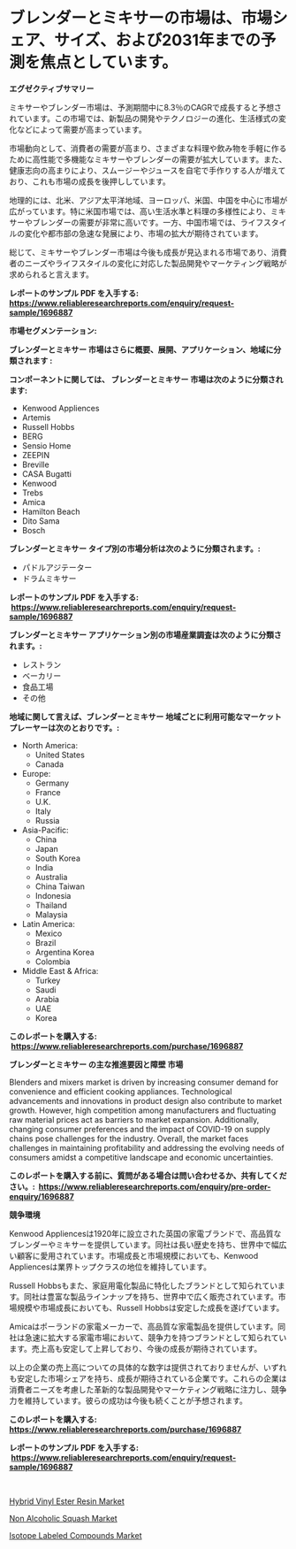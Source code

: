 <p><h1>ブレンダーとミキサーの市場は、市場シェア、サイズ、および2031年までの予測を焦点としています。</h1></p><p><strong>エグゼクティブサマリー</strong></p>
<p><p>ミキサーやブレンダー市場は、予測期間中に8.3％のCAGRで成長すると予想されています。この市場では、新製品の開発やテクノロジーの進化、生活様式の変化などによって需要が高まっています。</p><p>市場動向として、消費者の需要が高まり、さまざまな料理や飲み物を手軽に作るために高性能で多機能なミキサーやブレンダーの需要が拡大しています。また、健康志向の高まりにより、スムージーやジュースを自宅で手作りする人が増えており、これも市場の成長を後押ししています。</p><p>地理的には、北米、アジア太平洋地域、ヨーロッパ、米国、中国を中心に市場が広がっています。特に米国市場では、高い生活水準と料理の多様性により、ミキサーやブレンダーの需要が非常に高いです。一方、中国市場では、ライフスタイルの変化や都市部の急速な発展により、市場の拡大が期待されています。</p><p>総じて、ミキサーやブレンダー市場は今後も成長が見込まれる市場であり、消費者のニーズやライフスタイルの変化に対応した製品開発やマーケティング戦略が求められると言えます。</p></p>
<p><strong>レポートのサンプル PDF を入手する: <a href="https://www.reliableresearchreports.com/enquiry/request-sample/1696887">https://www.reliableresearchreports.com/enquiry/request-sample/1696887</a></strong></p>
<p><strong>市場セグメンテーション:</strong></p>
<p><strong> ブレンダーとミキサー 市場はさらに概要、展開、アプリケーション、地域に分類されます :</strong></p>
<p><strong>コンポーネントに関しては、 ブレンダーとミキサー 市場は次のように分類されます: &nbsp;</strong></p>
<p><ul><li>Kenwood Appliences</li><li>Artemis</li><li>Russell Hobbs</li><li>BERG</li><li>Sensio Home</li><li>ZEEPIN</li><li>Breville</li><li>CASA Bugatti</li><li>Kenwood</li><li>Trebs</li><li>Amica</li><li>Hamilton Beach</li><li>Dito Sama</li><li>Bosch</li></ul></p>
<p><strong> ブレンダーとミキサー タイプ別の市場分析は次のように分類されます。:</strong></p>
<p><ul><li>パドルアジテーター</li><li>ドラムミキサー</li></ul></p>
<p><strong>レポートのサンプル PDF を入手する: &nbsp;<a href="https://www.reliableresearchreports.com/enquiry/request-sample/1696887">https://www.reliableresearchreports.com/enquiry/request-sample/1696887</a></strong></p>
<p><strong> ブレンダーとミキサー アプリケーション別の市場産業調査は次のように分類されます。:</strong></p>
<p><ul><li>レストラン</li><li>ベーカリー</li><li>食品工場</li><li>その他</li></ul></p>
<p><strong>地域に関して言えば、ブレンダーとミキサー 地域ごとに利用可能なマーケットプレーヤーは次のとおりです。:</strong></p>
<p><ul>
    <li>
        North America:
        <ul>
            <li>United States</li>
            <li>Canada</li>
        </ul>
    </li>
    <li>
        Europe:
        <ul>
            <li>Germany</li>
            <li>France</li>
            <li>U.K.</li>
            <li>Italy</li>
            <li>Russia</li>
        </ul>
    </li>
    <li>
        Asia-Pacific:
        <ul>
            <li>China</li>
            <li>Japan</li>
            <li>South Korea</li>
            <li>India</li>
            <li>Australia</li>
            <li>China Taiwan</li>
            <li>Indonesia</li>
            <li>Thailand</li>
            <li>Malaysia</li>
        </ul>
    </li>
    <li>
        Latin America:
        <ul>
            <li>Mexico</li>
            <li>Brazil</li>
            <li>Argentina Korea</li>
            <li>Colombia</li>
        </ul>
    </li>
    <li>
        Middle East & Africa:
        <ul>
            <li>Turkey</li>
            <li>Saudi</li>
            <li>Arabia</li>
            <li>UAE</li>
            <li>Korea</li>
        </ul>
    </li>
    </ul></p>
<p><strong>このレポートを購入する: &nbsp;<a href="https://www.reliableresearchreports.com/purchase/1696887">https://www.reliableresearchreports.com/purchase/1696887</a></strong></p>
<p><strong>ブレンダーとミキサー の主な推進要因と障壁 市場</strong></p>
<p><p>Blenders and mixers market is driven by increasing consumer demand for convenience and efficient cooking appliances. Technological advancements and innovations in product design also contribute to market growth. However, high competition among manufacturers and fluctuating raw material prices act as barriers to market expansion. Additionally, changing consumer preferences and the impact of COVID-19 on supply chains pose challenges for the industry. Overall, the market faces challenges in maintaining profitability and addressing the evolving needs of consumers amidst a competitive landscape and economic uncertainties.</p></p>
<p><strong>このレポートを購入する前に、質問がある場合は問い合わせるか、共有してください。:&nbsp; <a href="https://www.reliableresearchreports.com/enquiry/pre-order-enquiry/1696887">https://www.reliableresearchreports.com/enquiry/pre-order-enquiry/1696887</a></strong></p>
<p><strong>競争環境</strong></p>
<p><p>Kenwood Appliencesは1920年に設立された英国の家電ブランドで、高品質なブレンダーやミキサーを提供しています。同社は長い歴史を持ち、世界中で幅広い顧客に愛用されています。市場成長と市場規模においても、Kenwood Appliencesは業界トップクラスの地位を維持しています。</p><p>Russell Hobbsもまた、家庭用電化製品に特化したブランドとして知られています。同社は豊富な製品ラインナップを持ち、世界中で広く販売されています。市場規模や市場成長においても、Russell Hobbsは安定した成長を遂げています。</p><p>Amicaはポーランドの家電メーカーで、高品質な家電製品を提供しています。同社は急速に拡大する家電市場において、競争力を持つブランドとして知られています。売上高も安定して上昇しており、今後の成長が期待されています。</p><p>以上の企業の売上高についての具体的な数字は提供されておりませんが、いずれも安定した市場シェアを持ち、成長が期待されている企業です。これらの企業は消費者ニーズを考慮した革新的な製品開発やマーケティング戦略に注力し、競争力を維持しています。彼らの成功は今後も続くことが予想されます。</p></p>
<p><strong>このレポートを購入する: &nbsp; <a href="https://www.reliableresearchreports.com/purchase/1696887">https://www.reliableresearchreports.com/purchase/1696887</a></strong></p>
<p><strong>レポートのサンプル PDF を入手する: &nbsp;<a href="https://www.reliableresearchreports.com/enquiry/request-sample/1696887">https://www.reliableresearchreports.com/enquiry/request-sample/1696887</a></strong><strong></strong></p>
<p>&nbsp;</p>
<p><p><a href="https://circular-yam-9b9.notion.site/Hybrid-Vinyl-Ester-Resin-Market-Research-Report-Forecasted-for-Period-from-2024-2031-by-Market-Ty-b7a069f7a438456b9012342b01211a0d">Hybrid Vinyl Ester Resin Market</a></p><p><a href="https://view.publitas.com/reportprime-1/non-alcoholic-squash-market-provides-a-comprehensive-analysis-including-a-macro-overview-of-the-market-as-well-as-micro-details-such-as-market-size-and-competitive-landscape/">Non Alcoholic Squash Market</a></p><p><a href="https://copper-carbon-84f.notion.site/Isotope-Labeled-Compounds-Market-Growth-Market-Trends-COVID-19-Impact-and-Forecasts-for-period-fr-f3a2d8646bb346b79dc78090499e83d3">Isotope Labeled Compounds Market</a></p></p>
